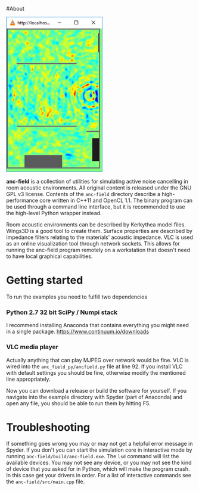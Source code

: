 #About

![Sound pressure in a room](examples/test_results/nice.png)

**anc-field** is a collection of utilities for simulating active noise cancelling in room acoustic environments. All original content is released under the GNU GPL v3 license. Contents of the `anc-field` directory describe a high-performance core written in C++11 and OpenCL 1.1. The binary program can be used through a command line interface, but it is recommended to use the high-level Python wrapper instead.

Room acoustic environments can be described by Kerkythea model files. Wings3D is a good tool to create them. Surface properties are described by impedance filters relating to the materials' acoustic impedance. VLC is used as an online visualization tool through network sockets. This allows for running the anc-field program remotely on a workstation that doesn't need to have local graphical capabilities.

# Getting started

To run the examples you need to fulfill two dependencies
### Python 2.7 32 bit SciPy / Numpi stack
I recommend installing Anaconda that contains everything you might need in a single package.
https://www.continuum.io/downloads

### VLC media player
Actually anything that can play MJPEG over network would be fine. VLC is wired into the `anc_field_py/ancfield.py` file at line 92. If you install VLC with default settings you should be fine, otherwise modify the mentioned line appropriately.

Now you can download a release or build the software for yourself. If you navigate into the example directory with Spyder (part of Anaconda) and open any file, you should be able to run them by hitting F5.

# Troubleshooting
If something goes wrong you may or may not get a helpful error message in Spyder. If you don't you can start the simulation core in interactive mode by running `anc-field/build/anc-field.exe`. The `lsd` command will list the available devices. You may not see any device, or you may not see the kind of device that you asked for in Python, which will make the program crash. In this case get your drivers in order. For a list of interactive commands see the `anc-field/src/main.cpp` file.
